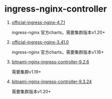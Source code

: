 # ingress-nginx-controller

1. [official-ingress-nginx-4.7.1](official-ingress-nginx-4.7.1)

    ingress-nginx 官方charts，需要集群版本v1.20+


2. [official-ingress-nginx-3.41.0](official-ingress-nginx-3.41.0)

    ingress-nginx 官方charts，需要集群版本v1.16+


3. [bitnami-nginx-ingress-controller-9.2.6](bitnami-nginx-ingress-controller-9.2.6)

    需要集群v1.19+

4. [bitnami-nginx-ingress-controller-9.3.24](bitnami-nginx-ingress-controller-9.3.24)

    需要集群版本v1.20+
